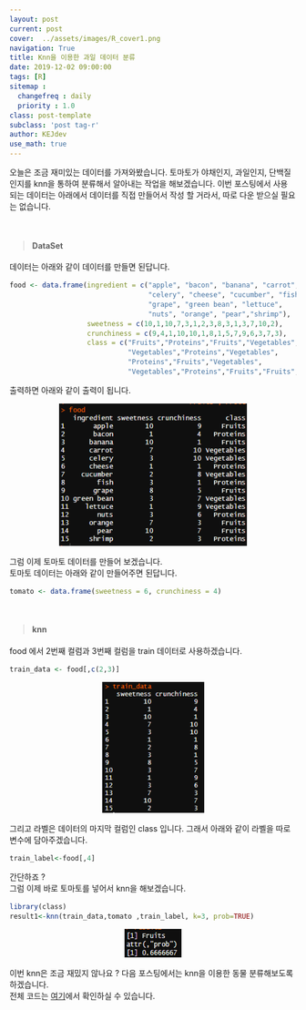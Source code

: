 ```yaml
---
layout: post
current: post
cover:  ../assets/images/R_cover1.png
navigation: True
title: Knn을 이용한 과일 데이터 분류
date: 2019-12-02 09:00:00
tags: [R]
sitemap :
  changefreq : daily
  priority : 1.0
class: post-template
subclass: 'post tag-r'
author: KEJdev
use_math: true
---  
```



오늘은 조금 재미있는 데이터를 가져와봤습니다. 토마토가 야채인지, 과일인지, 단백질인지를 knn을 통하여 분류해서 알아내는 작업을 해보겠습니다. 이번 포스팅에서 사용 되는 데이터는 아래에서 데이터를 직접 만들어서 작성 할 거라서, 따로 다운 받으실 필요는 없습니다.  




<br>  


 

> #### DataSet 

데이터는 아래와 같이 데이터를 만들면 된답니다.  

```r
food <- data.frame(ingredient = c("apple", "bacon", "banana", "carrot",
                                  "celery", "cheese", "cucumber", "fish",
                                  "grape", "green bean", "lettuce",
                                  "nuts", "orange", "pear","shrimp"),
                   sweetness = c(10,1,10,7,3,1,2,3,8,3,1,3,7,10,2),
                   crunchiness = c(9,4,1,10,10,1,8,1,5,7,9,6,3,7,3),
                   class = c("Fruits","Proteins","Fruits","Vegetables",
                             "Vegetables","Proteins","Vegetables",
                             "Proteins","Fruits","Vegetables",
                             "Vegetables","Proteins","Fruits","Fruits","Proteins"))
```

출력하면 아래와 같이 출력이 됩니다.  

<center><img src="../assets/images/r3.png" width="330" height="250"></center> 

그럼 이제 토마토 데이터를 만들어 보겠습니다.   
토마토 데이터는 아래와 같이 만들어주면 된답니다.  

```r
tomato <- data.frame(sweetness = 6, crunchiness = 4)
```

<br>  



> #### knn 

food 에서 2번째 컬럼과 3번째 컬럼을 train 데이터로 사용하겠습니다. 

```r
train_data <- food[,c(2,3)]
```

<center><img src="../assets/images/r4.png" width="180" height="230"></center> 

그리고 라벨은 데이터의 마지막 컬럼인 class 입니다. 그래서 아래와 같이 라벨을 따로 변수에 담아주겠습니다.  


```r
train_label<-food[,4]  
```

간단하죠 ?  
그럼 이제 바로 토마토를 넣어서 knn을 해보겠습니다.  

```r
library(class) 
result1<-knn(train_data,tomato ,train_label, k=3, prob=TRUE)
```

<center><img src="../assets/images/r5.png" width="100" height="50"></center> 

이번 knn은 조금 재밌지 않나요 ? 다음 포스팅에서는 knn을 이용한 동물 분류해보도록 하겠습니다.    
전체 코드는 [여기](https://github.com/KEJdev/R-Example)에서 확인하실 수 있습니다.  




